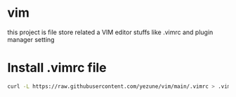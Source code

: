 # vim
this project is  file store related a VIM editor  stuffs like  .vimrc  and plugin manager setting

# Install .vimrc file

```sh
curl -L https://raw.githubusercontent.com/yezune/vim/main/.vimrc > .vimrc

```
